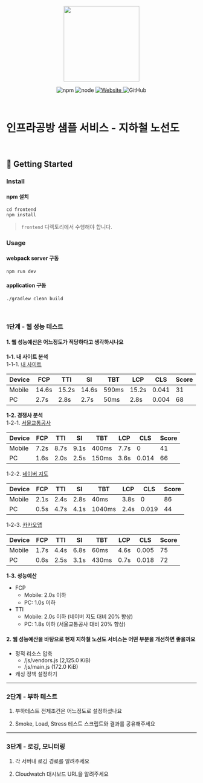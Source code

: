 <p align="center">
    <img width="200px;" src="https://raw.githubusercontent.com/woowacourse/atdd-subway-admin-frontend/master/images/main_logo.png"/>
</p>
<p align="center">
  <img alt="npm" src="https://img.shields.io/badge/npm-%3E%3D%205.5.0-blue">
  <img alt="node" src="https://img.shields.io/badge/node-%3E%3D%209.3.0-blue">
  <a href="https://edu.nextstep.camp/c/R89PYi5H" alt="nextstep atdd">
    <img alt="Website" src="https://img.shields.io/website?url=https%3A%2F%2Fedu.nextstep.camp%2Fc%2FR89PYi5H">
  </a>
  <img alt="GitHub" src="https://img.shields.io/github/license/next-step/atdd-subway-service">
</p>

<br>

# 인프라공방 샘플 서비스 - 지하철 노선도

<br>

## 🚀 Getting Started

### Install
#### npm 설치
```
cd frontend
npm install
```
> `frontend` 디렉토리에서 수행해야 합니다.

### Usage
#### webpack server 구동
```
npm run dev
```
#### application 구동
```
./gradlew clean build
```
<br>


### 1단계 - 웹 성능 테스트
#### 1. 웹 성능예산은 어느정도가 적당하다고 생각하시나요

**1-1. 내 사이트 분석**   
1-1-1. [내 사이트](https://ttungga.r-e.kr/)

| Device | FCP   | TTI   | SI    | TBT   | LCP   | CLS   | Score |
|--------|-------|-------|-------|-------|-------|-------|-------|
| Mobile | 14.6s | 15.2s | 14.6s | 590ms | 15.2s | 0.041 | 31    |
| PC     | 2.7s  | 2.8s  | 2.7s  | 50ms  | 2.8s  | 0.004 | 68    |

**1-2. 경쟁사 분석**   
1-2-1. [서울교통공사](http://www.seoulmetro.co.kr/kr/cyberStation.do)

| Device | FCP  | TTI  | SI   | TBT   | LCP  | CLS   | Score |
|--------|------|------|------|-------|------|-------|-------|
| Mobile | 7.2s | 8.7s | 9.1s | 400ms | 7.7s | 0     | 41    |
| PC     | 1.6s | 2.0s | 2.5s | 150ms | 3.6s | 0.014 | 66    |

1-2-2. [네이버 지도](https://map.naver.com/v5/subway)

| Device | FCP  | TTI  | SI   | TBT    | LCP  | CLS   | Score |
|--------|------|------|------|--------|------|-------|-------|
| Mobile | 2.1s | 2.4s | 2.8s | 40ms   | 3.8s | 0     | 86    |
| PC     | 0.5s | 4.7s | 4.1s | 1040ms | 2.4s | 0.019 | 44    |

1-2-3. [카카오맵](https://map.kakao.com/)

| Device | FCP  | TTI  | SI   | TBT   | LCP  | CLS   | Score |
|--------|------|------|------|-------|------|-------|-------|
| Mobile | 1.7s | 4.4s | 6.8s | 60ms  | 4.6s | 0.005 | 75    |
| PC     | 0.6s | 2.5s | 3.1s | 430ms | 0.7s | 0.018 | 72    |

**1-3. 성능예산**
* FCP
  * Mobile: 2.0s 이하
  * PC: 1.0s 이하
* TTI
  * Mobile: 2.0s 이하 (네이버 지도 대비 20% 향상)
  * PC: 1.8s 이하 (서울교통공사 대비 20% 향상)

#### 2. 웹 성능예산을 바탕으로 현재 지하철 노선도 서비스는 어떤 부분을 개선하면 좋을까요
* 정적 리소스 압축
  * /js/vendors.js (2,125.0 KiB)
  * /js/main.js (172.0 KiB)
* 캐싱 정책 설정하기

---

### 2단계 - 부하 테스트 
1. 부하테스트 전제조건은 어느정도로 설정하셨나요

2. Smoke, Load, Stress 테스트 스크립트와 결과를 공유해주세요

---

### 3단계 - 로깅, 모니터링
1. 각 서버내 로깅 경로를 알려주세요

2. Cloudwatch 대시보드 URL을 알려주세요
